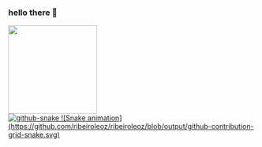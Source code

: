 ### hello there 👋
<div>
<a href="https://github.com/ribeiroleoz">
<!--  <img height="180em" src="https://github-readme-stats.vercel.app/api/top-langs/?username=ribeiroleoz&layout=compact&langs_count=7&theme=transparent"/> -->
<img height="180em" src="https://github-readme-stats.vercel.app/api?username=ribeiroleoz&show_icons=true&theme=dracula&include_all_commits=true&count_private=true"/>
</div>

<picture>
  <source media="(prefers-color-scheme: dark)" srcset="github-snake-dark.svg" />
  <source media="(prefers-color-scheme: light)" srcset="github-snake.svg" />
  <img alt="github-snake" src="github-snake.svg" />
</picture>
![Snake animation](https://github.com/ribeiroleoz/ribeiroleoz/blob/output/github-contribution-grid-snake.svg)
  
<!-- **ribeiroleoz/ribeiroleoz** is a ✨ _special_ ✨ repository because its `README.md` (this file) appears on your GitHub profile.
Here are some ideas to get you started: -->


